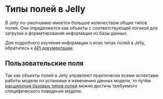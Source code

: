 # Типы полей в Jelly

В Jelly по-умолчанию имеется большое количеством общих типов полей. Они определяются как объекты с
соответствующей логикой для загрузки и форматирования информации из базы данных.

Для подробного изучения информации о всех типах полей в Jelly, обратитесь к
[API документации](api/Jelly_Field).

## Пользовательские поля

Так как объекты полей в Jelly управляют практически всеми аспектами работы модели по установке и
изменению данных модели, то путём [расширения базовых типов полей](jelly.extending-field)
можно достичь требуемого специфического поведения модели.